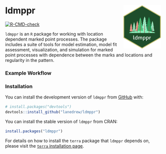 
<!-- README.md is generated from README.Rmd. Please edit that file -->

# ldmppr <img src="man/figures/ldmppr_logo_hex5.png" align="right" height="140" /></a>

<!-- badges: start -->

[![R-CMD-check](https://github.com/lanedrew/ldmppr/actions/workflows/r.yml/badge.svg)](https://github.com/lanedrew/ldmppr/actions/workflows/r.yml)
<!-- badges: end -->

`ldmppr` is an `R` package for working with location dependent marked
point processes. The package includes a suite of tools for model
estimation, model fit assessment, visualization, and simulation for
marked point processes with dependence between the marks and locations
and regularity in the pattern.

### Example Workflow

### Installation

You can install the development version of `ldmppr` from
[GitHub](https://github.com/) with:

``` r
# install.packages("devtools")
devtools::install_github("lanedrew/ldmppr")
```

You can install the stable version of `ldmppr` from CRAN:

``` r
install.packages("ldmppr")
```

For details on how to install the `terra` package that `ldmppr` depends
on, please visit the [`terra` installation
page](https://github.com/rspatial/terra).
